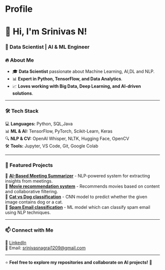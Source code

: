 # Profile

# 👋 Hi, I'm Srinivas N!  
### 🚀 Data Scientist | AI & ML Engineer  

 

### 🔥 About Me  
- 🎓 **Data Scientist** passionate about Machine Learning, AI,DL and NLP.  
- 📊 **Expert in Python, TensorFlow, and Data Analytics**.  
- 📈 **Loves working with Big Data, Deep Learning, and AI-driven solutions**.  


---

### 🛠️ Tech Stack  
💻 **Languages:** Python, SQL,Java  
📊 **ML & AI:** TensorFlow, PyTorch, Scikit-Learn, Keras  
🔍 **NLP & CV:** OpenAI Whisper, NLTK, Hugging Face, OpenCV  
🛠️ **Tools:** Jupyter, VS Code, Git, Google Colab  

---

### 📂 Featured Projects  
🔹 **[AI-Based Meeting Summarizer]((https://github.com/Srinivas-Nagraj/AI-Meeting-Summarizer))** - NLP-powered system for extracting insights from meetings.  
🔹 **[Movie recommendation system]((https://github.com/Srinivas-Nagraj/Movie_recommendation_system))** - Recommends movies based on content and collaborative filtering.  
🔹 **[Cat vs Dog classification]((https://github.com/Srinivas-Nagraj/cat-vs-dog-classifier))** - CNN model to predict whether the given image contains dog or a cat.  
🔹 **[Spam Email classification]((https://github.com/Srinivas-Nagraj/Spam_Email_Classification))** - ML model which can classify spam email using NLP techniques. 


---

### 📫 Connect with Me  
🔗 [LinkedIn](www.linkedin.com/in/srinivas-n-31b58a269)  
📧 Email: srinivasnagraj1209@gmail.com  

---

⭐ **Feel free to explore my repositories and collaborate on AI projects!** 🚀
